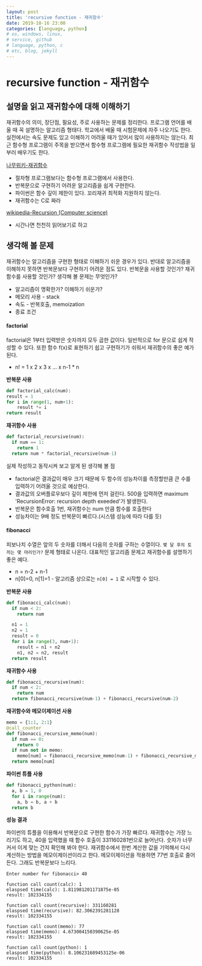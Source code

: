 ```yaml
---
layout: post
title: 'recursive function - 재귀함수'
date: 2019-10-16 23:00
categories: [language, python]
# os, windows, linux, 
# service, github
# language, python, c
# etc, blog, jekyll
---
```


# recursive function - 재귀함수

## 설명을 읽고 재귀함수에 대해 이해하기
재귀함수의 의미, 장단점, 필요성, 주로 사용하는 문제를 정리한다.
프로그램 언어를 배울 때 꼭 설명하는 알고리즘 형태다. 학교에서 배울 때 시험문제에 자주 나오기도 한다. 실전에서는 속도 문제도 있고 이해하기 어려울 때가 있어서 많이 사용하지는 않는다. 최근 함수형 프로그램이 주목을 받으면서 함수형 프로그램에 필요한 재귀함수 작성법을 일부러 배우기도 한다.

[나무위키-재귀함수](https://namu.wiki/w/%EC%9E%AC%EA%B7%80%ED%95%A8%EC%88%98)
* 절차형 프로그램보다는 함수형 프로그램에서 사용한다.
* 반복문으로 구현하기 어려운 알고리즘을 쉽게 구현한다.
* 파이썬은 함수 깊이 제한이 있다. 꼬리재귀 최적화 지원하지 않는다.
* 재귀함수는 C로 짜라

[wikipedia-Recursion (Computer science)](https://en.wikipedia.org/wiki/Recursion_(computer_science))
* 시간나면 천천히 읽어보기로 하고

## 생각해 볼 문제
재귀함수는 알고리즘을 구현한 형태로 이해하기 쉬운 경우가 있다. 반대로 알고리즘을 이해하지 못하면 반복문보다 구현하기 어려운 점도 있다. 반복문을 사용할 것인가? 재귀함수를 사용할 것인가? 생각해 볼 문제는 무엇인가?
* 알고리즘이 명확한가? 이해하기 쉬운가?
* 메모리 사용 - stack
* 속도 - 반복호출, memoization
* 종료 조건

#### factorial
factorial은 1부터 입력받은 숫자까지 모두 곱한 값이다. 일반적으로 for 문으로 쉽게 작성할 수 있다.
또한 함수 f(x)로 표현하기 쉽고 구현하기가 쉬워서 재귀함수의 좋은 예가 된다.
* n! = 1 x 2 x 3 x ... x n-1 * n

**반복문 사용**
```python
def factorial_calc(num):
result = 1
for i in range(1, num+1):
    result *= i
return result
```

**재귀함수 사용**
```python
def factorial_recursive(num):
  if num == 1:
    return 1
  return num * factorial_recursive(num-1)
```

실제 작성하고 동작시켜 보고 알게 된 생각해 볼 점
* factorial은 결과값이 매우 크기 때문에 두 함수의 성능차이를 측정할만큼 큰 수를 입력하기 어려울 것으로 예상한다.
* 결과값의 오버플로우보다 깊이 제한에 먼저 걸린다. 500을 입력하면 maximum 'RecursionError: recursion depth exeeded'가 발생한다.
* 반복문은 함수호출 1번, 재귀함수는 num 만큼 함수를 호출한다
* 성능차이는 9배 정도 반복문이 빠르다.(시스템 성능에 따라 다를 듯)

#### fibonacci
피보나치 수열은 앞의 두 숫자를 더해서 다음의 숫자를 구하는 수열이다.
```몇 달 후의 토끼는 몇 마리인가?``` 문제 형태로 나온다. 대표적인 알고리즘 문제고 재귀함수를 설명하기 좋은 예다.
* n = n-2 + n-1
* n[0]=0, n[1]=1 - 알고리즘 상으로는 ```n[0] = 1``` 로 시작할 수 있다.

**반복문 사용**

```python
def fibonacci_calc(num):
  if num < 2:
    return num

  n1 = 1
  n2 = 1
  result = 0
  for i in range(3, num+1):
    result = n1 + n2
    n1, n2 = n2, result
  return result
```

**재귀함수 사용**

```python
def fibonacci_recursive(num):
  if num < 2:
    return num
  return fibonacci_recursive(num-1) + fibonacci_recursive(num-2)
```


**재귀함수와 메모이제이션 사용**

```python
memo = {1:1, 2:1}
@call_counter
def fibonacci_recursive_memo(num):
  if num == 0:
    return 0
  if num not in memo:
    memo[num] = fibonacci_recursive_memo(num-1) + fibonacci_recursive_memo(num-2)
  return memo[num]
```


**파이썬 튜플 사용**

```python
def fibonacci_python(num):
  a, b = 1, 0
  for i in range(num):
    a, b = b, a + b
  return b
```

**성능 결과**

파이썬의 튜플을 이용해서 반복문으로 구현한 함수가 가장 빠르다.
재귀함수는 가장 느리기도 하고, 40을 입력했을 때 함수 호출이 331160281번으로 늘어난다. 숫자가 너무 커서 이게 맞는 건지 확인해 봐야 한다.
재귀함수에서 한번 계산한 값을 기억해서 다시 계산하는 방법을 메모이제이션이라고 한다. 메모이제이션을 적용하면 77번 호출로 줄어든다. 그래도 반복문보다 느리다.

```
Enter number for fibonacci> 40

function call count(calc): 1
elaspsed time(calc): 1.811981201171875e-05
result: 102334155

function call count(recursive): 331160281
elaspsed time(recursive): 82.3062391281128
result: 102334155

function call count(memo): 77
elaspsed time(memo): 4.673004150390625e-05
result: 102334155

function call count(python): 1
elaspsed time(python): 8.106231689453125e-06
result: 102334155
```
